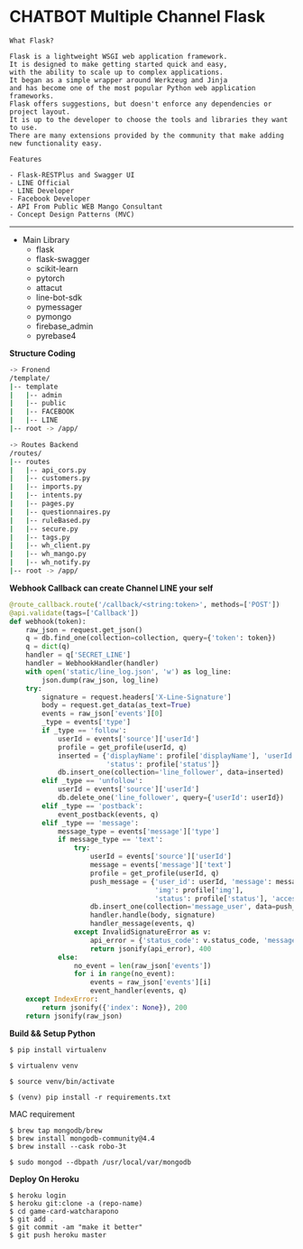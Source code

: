 # CHATBOT Multiple Channel Flask

`What Flask?`

    Flask is a lightweight WSGI web application framework. 
    It is designed to make getting started quick and easy, 
    with the ability to scale up to complex applications. 
    It began as a simple wrapper around Werkzeug and Jinja
    and has become one of the most popular Python web application frameworks.
    Flask offers suggestions, but doesn't enforce any dependencies or project layout. 
    It is up to the developer to choose the tools and libraries they want to use.
    There are many extensions provided by the community that make adding new functionality easy.

`Features`

    - Flask-RESTPlus and Swagger UI
    - LINE Official
    - LINE Developer
    - Facebook Developer
    - API From Public WEB Mango Consultant 
    - Concept Design Patterns (MVC)

****

- Main Library
    - flask
    - flask-swagger
    - scikit-learn
    - pytorch
    - attacut
    - line-bot-sdk
    - pymessager
    - pymongo
    - firebase_admin
    - pyrebase4
      
**Structure Coding**

```bash
-> Fronend
/template/
|-- template
|   |-- admin
|   |-- public
|   |-- FACEBOOK
|   |-- LINE
|-- root -> /app/
```

```bash
-> Routes Backend
/routes/
|-- routes
|   |-- api_cors.py
|   |-- customers.py
|   |-- imports.py
|   |-- intents.py
|   |-- pages.py
|   |-- questionnaires.py
|   |-- ruleBased.py
|   |-- secure.py
|   |-- tags.py
|   |-- wh_client.py
|   |-- wh_mango.py
|   |-- wh_notify.py
|-- root -> /app/
```

**Webhook Callback can create Channel LINE your self**

```python
@route_callback.route('/callback/<string:token>', methods=['POST'])
@api.validate(tags=['Callback'])
def webhook(token):
    raw_json = request.get_json()
    q = db.find_one(collection=collection, query={'token': token})
    q = dict(q)
    handler = q['SECRET_LINE']
    handler = WebhookHandler(handler)
    with open('static/line_log.json', 'w') as log_line:
        json.dump(raw_json, log_line)
    try:
        signature = request.headers['X-Line-Signature']
        body = request.get_data(as_text=True)
        events = raw_json['events'][0]
        _type = events['type']
        if _type == 'follow':
            userId = events['source']['userId']
            profile = get_profile(userId, q)
            inserted = {'displayName': profile['displayName'], 'userId': userId, 'img': profile['img'],
                        'status': profile['status']}
            db.insert_one(collection='line_follower', data=inserted)
        elif _type == 'unfollow':
            userId = events['source']['userId']
            db.delete_one('line_follower', query={'userId': userId})
        elif _type == 'postback':
            event_postback(events, q)
        elif _type == 'message':
            message_type = events['message']['type']
            if message_type == 'text':
                try:
                    userId = events['source']['userId']
                    message = events['message']['text']
                    profile = get_profile(userId, q)
                    push_message = {'user_id': userId, 'message': message, 'display_name': profile['displayName'],
                                    'img': profile['img'],
                                    'status': profile['status'], 'access_token': q['ACCESS_TOKEN']}
                    db.insert_one(collection='message_user', data=push_message)
                    handler.handle(body, signature)
                    handler_message(events, q)
                except InvalidSignatureError as v:
                    api_error = {'status_code': v.status_code, 'message': v.message}
                    return jsonify(api_error), 400
            else:
                no_event = len(raw_json['events'])
                for i in range(no_event):
                    events = raw_json['events'][i]
                    event_handler(events, q)
    except IndexError:
        return jsonify({'index': None}), 200
    return jsonify(raw_json)

```

**Build && Setup Python**

~~~~
$ pip install virtualenv
~~~~

~~~~
$ virtualenv venv
~~~~

~~~~
$ source venv/bin/activate
~~~~

~~~~
$ (venv) pip install -r requirements.txt
~~~~

MAC requirement
~~~~
$ brew tap mongodb/brew
$ brew install mongodb-community@4.4
$ brew install --cask robo-3t
 ~~~~

~~~~
$ sudo mongod --dbpath /usr/local/var/mongodb
~~~~

**Deploy On Heroku**

~~~~
$ heroku login
$ heroku git:clone -a (repo-name)
$ cd game-card-watcharapono
$ git add .
$ git commit -am "make it better"
$ git push heroku master
 ~~~~


